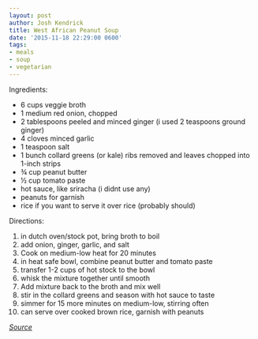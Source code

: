 ```yaml
---
layout: post
author: Josh Kendrick
title: West African Peanut Soup
date: '2015-11-18 22:29:00 0600'
tags:
- meals
- soup
- vegetarian
---
```


Ingredients:
* 6 cups veggie broth
* 1 medium red onion, chopped
* 2 tablespoons peeled and minced ginger (i used 2 teaspoons ground ginger)
* 4 cloves minced garlic
* 1 teaspoon salt
* 1 bunch collard greens (or kale) ribs removed and leaves chopped into 1-inch strips
* ¾ cup peanut butter
* ½ cup tomato paste
* hot sauce, like sriracha (i didnt use any)
* peanuts for garnish
* rice if you want to serve it over rice (probably should)

Directions:
1. in dutch oven/stock pot, bring broth to boil
2. add onion, ginger, garlic, and salt
3. Cook on medium-low heat for 20 minutes
4. in heat safe bowl, combine peanut butter and tomato paste
5. transfer 1-2 cups of hot stock to the bowl
6. whisk the mixture together until smooth
7. Add mixture back to the broth and mix well
8. stir in the collard greens and season with hot sauce to taste
9. simmer for 15 more minutes on medium-low, stirring often
10. can serve over cooked brown rice, garnish with peanuts

*[Source](http://cookieandkate.com/2013/west-african-peanut-soup/)*